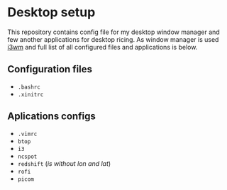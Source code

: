 # Desktop setup

This repository contains config file for my desktop window manager and few another applications for desktop ricing. As window manager is used [i3wm](https://i3wm.org) and full list of all configured files and applications is below.

## Configuration files

- `.bashrc`
- `.xinitrc`

## Aplications configs

- `.vimrc`
- `btop`
- `i3`
- `ncspot`
- `redshift` (_is without lon and lat_)
- `rofi`
- `picom`
